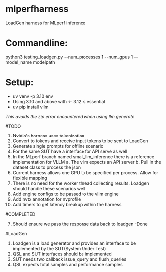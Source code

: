 # mlperfharness
LoadGen harness for MLperf inference 


# Commandline:
   python3 testing_loadgen.py --num_processes 1 --num_gpus 1 --model_name modelpath
   
# Setup:
  - uv venv -p 3.10 env
  - Using 3.10 and above with <- 3.12 is essential
  - uv pip install vllm
    
 *This avoids the zip error encountered when using llm.generate*

#TODO
 1. Nvidia's harness uses tokenization
 2. Convert to tokens and receive input tokens to be sent to LoadGen 
 3. Generate single prompts for offline scenario
 4. For the same SUT have a interface for API serve as well
 5. In the MLperf branch named small_llm_inference there is a reference implementation for VLLM
    a. The vllm expects an API server 
    b. Pull in the dataset class to process the json
 6. Current harness allows one GPU to be specified per process. Allow for flexible mapping
 7. There is no need for the worker thread collecting results. Loadgen should handle these scenarios well
 8. Add engine configs to be passed to the vllm engine
 9. Add nvtx annotation for nvprofile
 10. Add timers to get latency breakup within the harness

#COMPLETED

 7. Should ensure we pass the response data back to loadgen -Done

#LoadGen 
1. Loadgen is a load generator and provides an interface to be implemented by the SUT(System Under Test)
2. QSL and SUT interfaces should be implemented
3. SUT needs two callback issue_query and flush_queries
4. QSL expects total samples and performance samples
